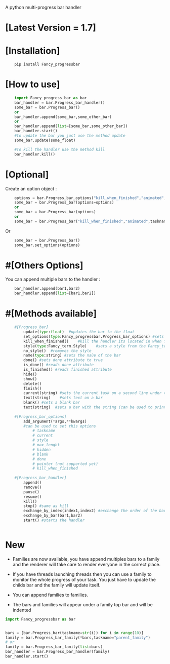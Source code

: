 A python multi-progress bar handler

[Latest Version = 1.7]
=============
[Installation]
=============
```shell
	pip install Fancy_progressbar
```

[How to use]
=============
```python
	import Fancy_progress_bar as bar
	bar_handler = bar.Progress_bar_handler()
	some_bar = bar.Progress_bar()
	or 
	bar_handler.append(some_bar,some_other_bar)
	or 
	bar_handler.append(list=[some_bar,some_other_bar])
	bar_handler.start()
	#to update the bar you just use the method update
	some_bar.update(some_float)

	#To kill the handler use the method kill
	bar_handler.kill()
```

[Optional]
=============
Create an option object :
```python
	options = bar.Progress_bar_options("kill_when_finished","animated",taskname="bar_name",animation=["a","b"]) # without animation set there is a default animation
	some_bar = bar.Progress_bar(options=options)
	or 
	some_bar = bar.Progress_bar(options)
	or
	some_bar = bar.Progress_bar("kill_when_finished","animated",taskname="bar_name",animation=["a","b"]) 
```
Or
```python
	some_bar = bar.Progress_bar()
	some_bar.set_options(options)
```

#[Others Options]
=============
You can append multiple bars to the handler :
```python
	bar_handler.append(bar1,bar2)
	bar_handler.append(list=[bar1,bar2])
```

#[Methods available]
=============

	
```python
	#[Progress_bar]
		update(type:float)	#updates the bar to the float
		set_options(type:Fancy_progressbar.Progress_bar_options) #sets options using an option object
		kill_when_finished()	#kill the handler its located in when finished method is called
		style(type:Fancy_term.Style)	#sets a style from the Fancy_term lib
		no_style()	#removes the style
		name(type:string) #sets the naùe of the bar
		done() #sets done attribute to true
		is_done() #reads done attribute
		is_finished() #reads finished attribute
		hide()
		show()
		delete()
		finish()	
		current(string)	#sets the current task on a second line under the bar
		text(string)	#sets text on a bar
		blank()	#sets a blank bar
		text(string)  #sets a bar with the string (can be used to print text while having bars)
	
	#[Progress_bar_options]
		add_argument(*args,**kwargs)
		#can be used to set this options 
			# taskname
			# current
			# style
			# max_lenght
			# hidden
			# blank
			# done
			# pointer (not supported yet)
			# kill_when_finished
	
	#[Progress_bar_handler]
		append()
		remove()
		pause()
		resume()
		kill()
		stop() #same as kill
		exchange_by_index(index1,index2) #exchange the order of the bar --> changes display order
		exchange_by_bar(bar1,bar2)
		start() #starts the handler



```

New
===

* Families are now available, you have append multiples bars to a family and the renderer will take care to render everyone in the correct place.

* If you have threads launching threads then you can use a family to monitor the whole progress of your task. You just have to update the childs bar and the family will update itself.

* You can append families to families.

* The bars and families will appear under a family top bar and will be indented

```python
import Fancy_progressbar as bar


bars = [bar.Progress_bar(taskname=str(i)) for i in range(10)]
family = bar.Progress_bar_family(*bars,taskname="parent_family")
# or 
family = bar.Progress_bar_family(list=bars)
bar_handler = bar.Progress_bar_handler(family)
bar_handler.start()

```